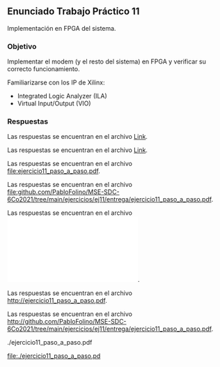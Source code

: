 ## Enunciado Trabajo Práctico 11

Implementación en FPGA del sistema.


### Objetivo

Implementar el modem (y el resto del sistema) en FPGA y verificar su
correcto funcionamiento.

Familiarizarse con los IP de Xilinx:
- Integrated Logic Analyzer (ILA)
- Virtual Input/Output (VIO)


### Respuestas

Las respuestas se encuentran en el archivo  [Link](file:///ejercicio11_paso_a_paso.pdf).

Las respuestas se encuentran en el archivo  [Link](file:./ejercicio11_paso_a_paso.pdf).

Las respuestas se encuentran en el archivo  <file:ejercicio11_paso_a_paso.pdf>.

Las respuestas se encuentran en el archivo  <file:github.com/PabloFolino/MSE-SDC-6Co2021/tree/main/ejercicios/ej11/entrega/ejercicio11_paso_a_paso.pdf>.

Las respuestas se encuentran en el archivo  ![Link](file:ejercicio11_paso_a_paso.pdf).

Las respuestas se encuentran en el archivo  <http://ejercicio11_paso_a_paso.pdf>.

Las respuestas se encuentran en el archivo  <http://github.com/PabloFolino/MSE-SDC-6Co2021/tree/main/ejercicios/ej11/entrega/ejercicio11_paso_a_paso.pdf>.

./ejercicio11_paso_a_paso.pdf

<file:./ejercicio11_paso_a_paso.pd>
